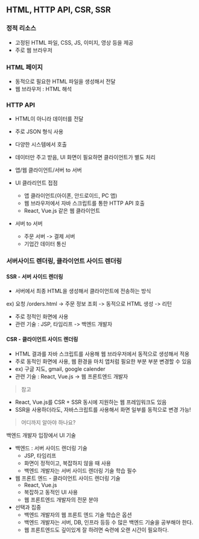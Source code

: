 ## HTML, HTTP API, CSR, SSR

### 정적 리소스

- 고정된 HTML 파일, CSS, JS, 이미지, 영상 등을 제공
- 주로 웹 브라우저

### HTML 페이지

- 동적으로 필요한 HTML 파일을 생성해서 전달
- 웹 브라우저 : HTML 해석

### HTTP API

- HTML이 아니라 데이터를 전달
- 주로 JSON 형식 사용
- 다양한 시스템에서 호출
- 데이터만 주고 받음, UI 화면이 필요하면 클라이언트가 별도 처리
- 앱/웹 클라이언트/서버 to 서버

- UI 클라리언트 접점
    - 앱 클라이언트(아이폰, 안드로이드, PC 앱)
    - 웹 브라우저에서 자바 스크립트를 통한 HTTP API 호출
    - React, Vue.js 같은 웹 클라이언트
- 서버 to 서버
    - 주문 서버 -> 결제 서버
    - 기업간 데이터 통신

### 서버사이드 렌더링, 클라이언트 사이드 렌더링

#### SSR - 서버 사이드 렌더링

- 서버에서 최종 HTML을 생성해서 클라이언트에 전송하는 방식

ex) 요청 /orders.html -> 주문 정보 조회 -> 동적으로 HTML 생성 -> 리턴

- 주로 정적인 화면에 사용
- 관련 기술 : JSP, 타임리프 -> 백엔드 개발자

#### CSR - 클라이언트 사이드 렌더링

- HTML 결과를 자바 스크립트를 사용해 웹 브라우저에서 동적으로 생성해서 적용
- 주로 동적인 화면에 사용, 웹 환경을 마치 앱처럼 필요한 부분 부분 변경할 수 있음
- ex) 구글 지도, gmail, google calender
- 관련 기술 : React, Vue.js -> 웹 프론트엔드 개발자

> 참고

- React, Vue.js를 CSR + SSR 동시에 지원하는 웹 프레임워크도 있음
- SSR을 사용하더라도, 자바스크립트를 사용해서 화면 일부를 동적으로 변경 가능!

> 어디까지 알아야 하나요?

백엔드 개발자 입장에서 UI 기술

- 백엔드 : 서버 사이드 렌더링 기술
    - JSP, 타임리프
    - 화면이 정적이고, 복잡하지 않을 때 사용
    - 백엔드 개발자는 서버 사이드 렌더링 기술 학습 필수
- 웹 프론트 엔드 - 클라이언트 사이드 렌더링 기술
    - React, Vue.js
    - 복잡하고 동적인 UI 사용
    - 웹 프론트엔드 개발자의 전문 분야
- 선택과 집중
    - 백엔드 개발자의 웹 프론트 엔드 기술 학습은 옵션
    - 백엔드 개발자는 서버, DB, 인프라 등등 수 많은 백엔드 기술을 공부해야 한다.
    - 웹 프론트엔드도 깊이있게 잘 하려면 숙련에 오랜 시간이 필요하다.

